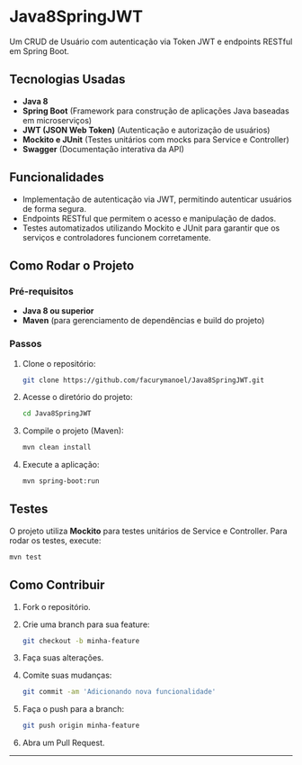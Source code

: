  

# Java8SpringJWT

Um CRUD de Usuário com autenticação via Token JWT e endpoints RESTful em Spring Boot.

## Tecnologias Usadas

- **Java 8**  
- **Spring Boot** (Framework para construção de aplicações Java baseadas em microserviços)
- **JWT (JSON Web Token)** (Autenticação e autorização de usuários)
- **Mockito e JUnit** (Testes unitários com mocks para Service e Controller)
- **Swagger** (Documentação interativa da API)

## Funcionalidades

- Implementação de autenticação via JWT, permitindo autenticar usuários de forma segura.
- Endpoints RESTful que permitem o acesso e manipulação de dados.
- Testes automatizados utilizando Mockito e JUnit para garantir que os serviços e controladores funcionem corretamente.

## Como Rodar o Projeto

### Pré-requisitos

- **Java 8 ou superior**
- **Maven** (para gerenciamento de dependências e build do projeto)

### Passos

1. Clone o repositório:

   ```bash
   git clone https://github.com/facurymanoel/Java8SpringJWT.git
   ```

2. Acesse o diretório do projeto:

   ```bash
   cd Java8SpringJWT
   ```

3. Compile o projeto (Maven):

   ```bash
   mvn clean install
   ```

4. Execute a aplicação:

   ```bash
   mvn spring-boot:run
   ```

## Testes

O projeto utiliza **Mockito** para testes unitários de Service e Controller. Para rodar os testes, execute:

```bash
mvn test
```

## Como Contribuir

1. Fork o repositório.
2. Crie uma branch para sua feature:

   ```bash
   git checkout -b minha-feature
   ```

3. Faça suas alterações.
4. Comite suas mudanças:

   ```bash
   git commit -am 'Adicionando nova funcionalidade'
   ```

5. Faça o push para a branch:

   ```bash
   git push origin minha-feature
   ```

6. Abra um Pull Request.

---

 







